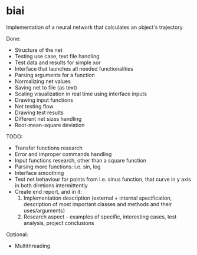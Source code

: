 # biai
Implementation of a neural network that calculates an object's trajectory

Done:
* Structure of the net
* Testing use case, text file handling
* Test data and results for simple xor
* Interface that launches all needed functionalities
* Parsing arguments for a function
* Normalizing net values
* Saving net to file (as text)
* Scaling visualization in real time using interface inputs
* Drawing input functions
* Net testing flow
* Drawing test results
* Different net sizes handling
* Root-mean-square deviation

TODO:
* Transfer functions research
* Error and improper commands handling
* Input functions research, other than a square function
* Parsing more functions: i.e. sin, log
* Interface smoothing
* Test net behaviour for points from i.e. sinus function, that curve in y axis in both diretions intermittently
* Create end report, and in it:
  1. Implementation description (external + internal specification, description of most important classes and methods and their uses/arguments)
  2. Research aspect - examples of specific, interesting cases, test analysis, project conclusions

Optional:
* Multithreading